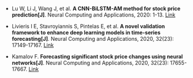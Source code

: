 * Lu W, Li J, Wang J, et al. <b>A CNN-BiLSTM-AM method for stock price prediction[J]</b>. Neural Computing and Applications, 2020: 1-13. [Link](https://link.springer.com/article/10.1007/s00521-020-05532-z)

* Livieris I E, Stavroyiannis S, Pintelas E, et al. <b>A novel validation framework to enhance deep learning models in time-series forecasting[J]</b>. Neural Computing and Applications, 2020, 32(23): 17149-17167. [Link](https://link.springer.com/article/10.1007/s00521-020-05169-y)

* Kamalov F. <b>Forecasting significant stock price changes using neural networks[J]</b>. Neural Computing and Applications, 2020, 32(23): 17655-17667. [Link](https://link.springer.com/article/10.1007/s00521-020-04942-3)
